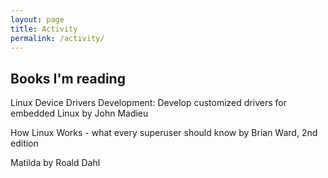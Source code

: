 ```yaml
---
layout: page
title: Activity
permalink: /activity/
---
```


## Books I'm reading

Linux Device Drivers Development: Develop customized drivers for embedded Linux by John Madieu

How Linux Works - what every superuser should know by Brian Ward, 2nd edition

Matilda by Roald Dahl

